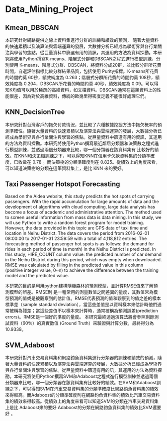 # Data_Mining_Project

Kmean_DBSCAN
------------

本研究針對網路提供之線上資料集進行分群的訓練和績效的預測， 隨著大量資料的快速累積以及演算法與雲端運算的發展，大數據分析已經成為學術界與各行業關注與學習的焦點。從巨量資料中篩選有用的資訊，其運用的方法為資料探勘。本研究將使用Python撰寫K-means、階層式分群和DBSCAN之程式進行模型訓練，分別使用 K-means、階層式分群、DBSCAN，將資料分成20群，並比較分群所花費時間，自選評估指標比較分群結果品質，包括使用 Purity指標。K-means所花費的時間約莫 60秒，績效純度為 0.263；階層式分群所花費的時間約莫 108秒，績效純度為 0.204，DBSCAN所花費的時間約莫 40秒，績效純度為 0.09。可以得知K均值可以用於稀疏的高維資料，如文檔資料。DBSCAN通常在這類資料上的性能很差，因為對於高維資料，傳統的歐幾里得密度定義不能很好處理它們。


KNN_DecisionTree
------------
本研究針對台灣客戶的拖欠付款情況，並比較了六種數據挖掘方法中拖欠概率的預測準確性。隨著大量資料的快速累積以及演算法與雲端運算的發展，大數據分析已經成為學術界與各行業關注與學習的焦點。從巨量資料中篩選有用的資訊，其運用的方法為資料探勘。本研究將使用Python撰寫最近鄰居分類器和決策數之程式進行模型訓練，並透過兩個分類器來比較，哪一個分類器在該資料集有 比較好的績效。在KNN和決策樹訓練之下，可以得知KNN在信用卡欠款資料集的分類準確度，已收斂在 0.78 。而決策樹的分類準確度則在 0.825。從績效上的角度來看，可以知道決策樹的分類在這筆資料集上，是比 KNN 來的要好。


Taxi Passenger Hotspot Forecasting 
------------
Based on the Aidea website, this study predicts the hot spots of carrying passengers. With the rapid accumulation for large amounts of data and the development of algorithms with cloud computing, large data analysis has become a focus of academic and administrative attention. The method used to screen useful information from mass data is data mining. In this study, we will use Python to write a random forest program for model training. However, the data provided in this topic are GPS data of taxi time and location in Neihu District. The data covers the period from 2016-02-01 08:00:00 to 2017-01-31 23:59:59 with a total of 4,118,812 entries. The forecasting method of passenger hot spots is as follows: the demand for rides in each period of time (a month) in the Neihu District is predicted. In this study, HIRE_COUNT column value: the predicted number of car demand in the Neihu District during this period, which was empty when downloaded. RMSE was calculated by filling in the predicted value in this column (positive integer value, 0~n) to achieve the difference between the training model and the predicted value.

本研究的目的是利用python建構隨機森林的預測模型，並計算RMSE值來了解預測模型的誤差。RMSE則 是一種常用的測量數值之間差異的量度，其數值常為模型預測的值或是被觀察到的估計值。RMSE代表預測的值和觀察到的值之差的樣本標準差（sample standard deviation），當這些差值是以資料樣本來估計時他們通常被稱為殘差；當這些差值不以樣本來計算時，通常被稱為預測誤差(prediction errors)。RMSE是一個好的準度的量度。 本研究最終透過演算法將會參照剩餘測試資料（60％）的真實數值 (Ground Truth）來驗證與計算分數，最終得分為 10.9339。



SVM_Adaboost
------------
本研究針對汽車交易資料集和網路釣魚資料集進行分類器的訓練和績效的預測，隨著大量資料的快速累積以及演算法與雲端運算的發展，大數據分析已經成為學術界與各行業關注與學習的焦點。從巨量資料中篩選有用的訊，其運用的方法為資料探勘。本研究將使用Python撰寫SVM和Adaboost之程式進行模型訓練並透過兩個分類器來比較，哪一個分類器在該資料集有比較好的績效。在SVM和Adaboost訓練之下，可以得知SVM在汽車交易資料集的分類準確度比網路釣魚資料集的績效來得較高。而Adaboost的分類準確度則在網路釣魚資料集的績效比汽車交易資料集的績效來得較高。從績效上的角度來看可以知道SVM的分類在汽車交易資料集上是比 Adaboost來的要好 Adaboost的分類在網路釣魚資料集的績效比SVM還要好 。
